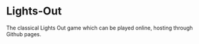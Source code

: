 # Lights-Out
The classical Lights Out game which can be played online, hosting through Github pages.
